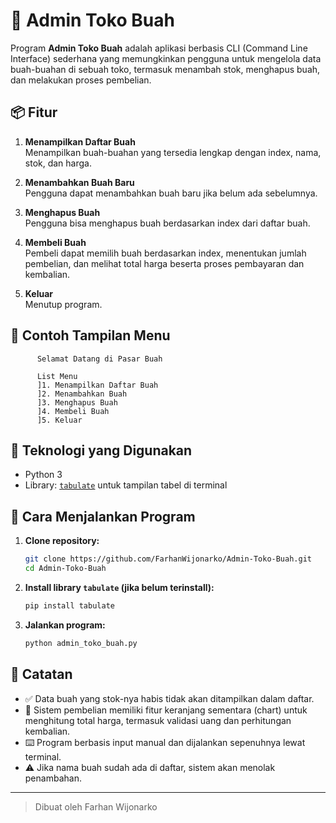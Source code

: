 # 🛒 Admin Toko Buah

Program **Admin Toko Buah** adalah aplikasi berbasis CLI (Command Line Interface) sederhana yang memungkinkan pengguna untuk mengelola data buah-buahan di sebuah toko, termasuk menambah stok, menghapus buah, dan melakukan proses pembelian.

## 📦 Fitur

1. **Menampilkan Daftar Buah**  
   Menampilkan buah-buahan yang tersedia lengkap dengan index, nama, stok, dan harga.

2. **Menambahkan Buah Baru**  
   Pengguna dapat menambahkan buah baru jika belum ada sebelumnya.

3. **Menghapus Buah**  
   Pengguna bisa menghapus buah berdasarkan index dari daftar buah.

4. **Membeli Buah**  
   Pembeli dapat memilih buah berdasarkan index, menentukan jumlah pembelian, dan melihat total harga beserta proses pembayaran dan kembalian.

5. **Keluar**  
   Menutup program.

## 🧮 Contoh Tampilan Menu

```
      Selamat Datang di Pasar Buah

      List Menu
      ]1. Menampilkan Daftar Buah
      ]2. Menambahkan Buah
      ]3. Menghapus Buah
      ]4. Membeli Buah
      ]5. Keluar
```

## 🧰 Teknologi yang Digunakan

- Python 3
- Library: [`tabulate`](https://pypi.org/project/tabulate/) untuk tampilan tabel di terminal

## 🚀 Cara Menjalankan Program

1. **Clone repository:**

   ```bash
   git clone https://github.com/FarhanWijonarko/Admin-Toko-Buah.git
   cd Admin-Toko-Buah
   ```

2. **Install library `tabulate` (jika belum terinstall):**

   ```bash
   pip install tabulate
   ```

3. **Jalankan program:**

   ```bash
   python admin_toko_buah.py
   ```

## 📌 Catatan

- ✅ Data buah yang stok-nya habis tidak akan ditampilkan dalam daftar.
- 🛒 Sistem pembelian memiliki fitur keranjang sementara (chart) untuk menghitung total harga, termasuk validasi uang dan perhitungan kembalian.
- ⌨️ Program berbasis input manual dan dijalankan sepenuhnya lewat terminal.
- ⚠️ Jika nama buah sudah ada di daftar, sistem akan menolak penambahan.

---

> Dibuat oleh Farhan Wijonarko
